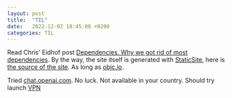 ```yaml
---
layout: post
title:  "TIL"
date:   2022-12-02 18:45:00 +0200
categories: TIL
---
```

Read Chris' Eidhof post [Dependencies. Why we got rid of most dependencies](https://chris.eidhof.nl/post/fewer-dependencies/). By the way, the site itself is generated with [StaticSite](https://github.com/objcio/StaticSite), here is [the source of the site](https://github.com/chriseidhof/chriseidhofnl). As long as [objc.io](https:///www.objc.io).

Tried [chat.openai.com](https://chat.openai.com). No luck. Not available in your country. Should try launch [VPN](https://www.digitalocean.com/solutions/vpn)
